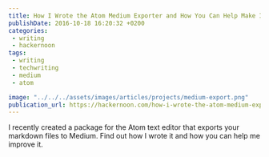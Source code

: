 ```yaml
---
title: How I Wrote the Atom Medium Exporter and How You Can Help Make It Better
publishDate: 2016-10-18 16:20:32 +0200
categories:
 - writing
 - hackernoon
tags:
 - writing
 - techwriting
 - medium
 - atom

image: "../../../assets/images/articles/projects/medium-export.png"
publication_url: https://hackernoon.com/how-i-wrote-the-atom-medium-exporter-and-how-you-can-help-make-it-better-9e9e4c401da1#.1d09ezkoj
---
```


 I recently created a package for the Atom text editor that exports your markdown files to Medium. Find out how I wrote it and how you can help me improve it.
